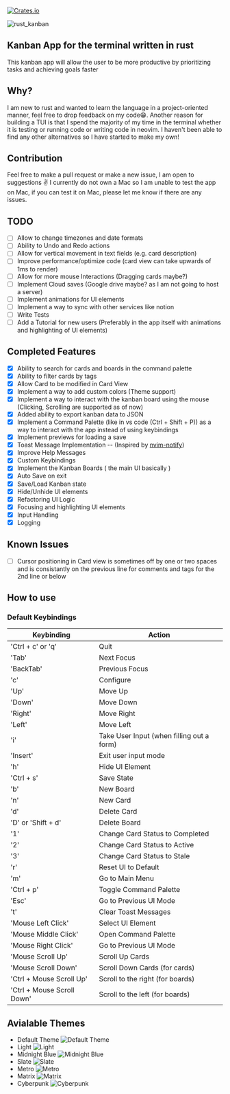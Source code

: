 [![Crates.io](https://img.shields.io/crates/v/rust-kanban.svg)](https://crates.io/crates/rust-kanban)

![rust_kanban](https://user-images.githubusercontent.com/66156000/232308620-3e96d818-81f3-4229-b58e-c09bc0b067e4.png)
## Kanban App for the terminal written in rust
  This kanban app will allow the user to be more productive by prioritizing tasks and achieving goals faster
## Why?
  I am new to rust and wanted to learn the language in a project-oriented manner, feel free to drop feedback on my code😁. Another reason for building a TUI is that I spend the majority of my time in the terminal whether it is testing or running code or writing code in neovim. I haven't been able to find any other alternatives so I have started to make my own!
## Contribution
  Feel free to make a pull request or make a new issue, I am open to suggestions ✌️
  I currently do not own a Mac so I am unable to test the app on Mac, if you can test it on Mac, please let me know if there are any issues.
## TODO
- [ ] Allow to change timezones and date formats
- [ ] Ability to Undo and Redo actions
- [ ] Allow for vertical movement in text fields (e.g. card description)
- [ ] Improve performance/optimize code (card view can take upwards of 1ms to render)
- [ ] Allow for more mouse Interactions (Dragging cards maybe?)
- [ ] Implement Cloud saves (Google drive maybe? as I am not going to host a server)
- [ ] Implement animations for UI elements
- [ ] Implement a way to sync with other services like notion
- [ ] Write Tests
- [ ] Add a Tutorial for new users (Preferably in the app itself with animations and highlighting of UI elements)
## Completed Features
- [x] Ability to search for cards and boards in the command palette
- [x] Ability to filter cards by tags
- [x] Allow Card to be modified in Card View
- [x] Implement a way to add custom colors (Theme support)
- [x] Implement a way to interact with the kanban board using the mouse (Clicking, Scrolling are supported as of now)
- [x] Added ability to export kanban data to JSON
- [x] Implement a Command Palette (like in vs code (Ctrl + Shift + P)) as a way to interact with the app instead of using keybindings
- [x] Implement previews for loading a save
- [x] Toast Message Implementation -- (Inspired by [nvim-notify](https://github.com/rcarriga/nvim-notify))
- [x] Improve Help Messages
- [x] Custom Keybindings
- [x] Implement the Kanban Boards ( the main UI basically )
- [x] Auto Save on exit
- [x] Save/Load Kanban state
- [x] Hide/Unhide UI elements
- [x] Refactoring UI Logic
- [x] Focusing and highlighting UI elements
- [x] Input Handling
- [x] Logging
  
## Known Issues
- [ ] Cursor positioning in Card view is sometimes off by one or two spaces and is consistantly on the previous line for comments and tags for the 2nd line or below

## How to use
### Default Keybindings

| Keybinding                  | Action                                     |
| ------------------          | ---------------------------                |
| 'Ctrl + c' or 'q'           | Quit                                       |
| 'Tab'                       | Next Focus                                 |
| 'BackTab'                   | Previous Focus                             |
| 'c'                         | Configure                                  |
| 'Up'                        | Move Up                                    |
| 'Down'                      | Move Down                                  |
| 'Right'                     | Move Right                                 |
| 'Left'                      | Move Left                                  |
| 'i'                         | Take User Input (when filling out a form)  |
| 'Insert'                    | Exit user input mode                       |
| 'h'                         | Hide UI Element                            |
| 'Ctrl + s'                  | Save State                                 |
| 'b'                         | New Board                                  |
| 'n'                         | New Card                                   |
| 'd'                         | Delete Card                                |
| 'D' or 'Shift + d'          | Delete Board                               |
| '1'                         | Change Card Status to Completed            |
| '2'                         | Change Card Status to Active               |
| '3'                         | Change Card Status to Stale                |
| 'r'                         | Reset UI to Default                        |
| 'm'                         | Go to Main Menu                            |
| 'Ctrl + p'                  | Toggle Command Palette                     |
| 'Esc'                       | Go to Previous UI Mode                     |
| 't'                         | Clear Toast Messages                       |
| 'Mouse Left Click'          | Select UI Element                          |
| 'Mouse Middle Click'        | Open Command Palette                       |
| 'Mouse Right Click'         | Go to Previous UI Mode                     |
| 'Mouse Scroll Up'           | Scroll Up Cards                            |
| 'Mouse Scroll Down'         | Scroll Down Cards (for cards)              |
| 'Ctrl + Mouse Scroll Up'    | Scroll to the right (for boards)           |
| 'Ctrl + Mouse Scroll Down'  | Scroll to the left (for boards)            |

## Avialable Themes
- Default Theme
![Default Theme](https://user-images.githubusercontent.com/66156000/232308319-125e990e-98e0-4960-ba7e-9492a2b4eaa7.png)
- Light
![Light](https://github.com/yashs662/rust_kanban/assets/66156000/7130e87a-b9bb-4a7f-8acb-b762e5f8522e)
- Midnight Blue
![Midnight Blue](https://user-images.githubusercontent.com/66156000/232308318-d61a84f3-0108-4572-8421-537c34c2f080.png)
- Slate
![Slate](https://user-images.githubusercontent.com/66156000/232308315-ed65cd3f-0b3d-49fa-9e56-2b684191bbdc.png)
- Metro
![Metro](https://user-images.githubusercontent.com/66156000/232308314-e735f84b-75f6-4c20-9196-81618040e7b6.png)
- Matrix
![Matrix](https://user-images.githubusercontent.com/66156000/232308312-56cebb9f-eb93-4a20-8758-4a1e9db96c35.png)
- Cyberpunk
![Cyberpunk](https://user-images.githubusercontent.com/66156000/232308321-4eeec180-6f05-4b49-948a-1166792ad25e.png)